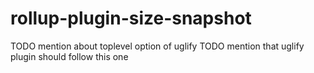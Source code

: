 # rollup-plugin-size-snapshot

TODO mention about toplevel option of uglify
TODO mention that uglify plugin should follow this one
